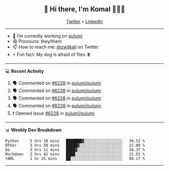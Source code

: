 <h2 align="center"> 👋 Hi there, I'm Komal 🧑🏾‍💻 </h2>
<p align="center">
    <a href="https://twitter.com/zwitkali">Twitter</a> •
    <a href="https://www.linkedin.com/in/komal-ali/">LinkedIn</a>
</p>

--------

- 🔭 I’m currently working on [pulumi](https://github.com/pulumi/pulumi)
- 😄 Pronouns: they/them
- 📫 How to reach me: [@zwitkali](https://twitter.com/zwitkali) on Twitter
- ⚡ Fun fact: My dog is afraid of flies 🪰

--------
💻 **Recent Activity**

<!--START_SECTION:activity-->
1. 🗣 Commented on [#6228](https://github.com/pulumi/pulumi/issues/6228) in [pulumi/pulumi](https://github.com/pulumi/pulumi)
2. 🗣 Commented on [#6228](https://github.com/pulumi/pulumi/issues/6228) in [pulumi/pulumi](https://github.com/pulumi/pulumi)
3. 🗣 Commented on [#6228](https://github.com/pulumi/pulumi/issues/6228) in [pulumi/pulumi](https://github.com/pulumi/pulumi)
4. 🗣 Commented on [#6228](https://github.com/pulumi/pulumi/issues/6228) in [pulumi/pulumi](https://github.com/pulumi/pulumi)
5. ❗️ Opened issue [#6228](https://github.com/pulumi/pulumi/issues/6228) in [pulumi/pulumi](https://github.com/pulumi/pulumi)
<!--END_SECTION:activity-->

--------

📊 **Weekly Dev Breakdown**
<!--START_SECTION:waka-->
```text
Python     5 hrs 18 mins   ███████▓░░░░░░░░░░░░░░░░░   30.52 % 
Other      3 hrs 50 mins   █████▓░░░░░░░░░░░░░░░░░░░   22.09 % 
Go         3 hrs 11 mins   ████▓░░░░░░░░░░░░░░░░░░░░   18.37 % 
Markdown   2 hrs 42 mins   ████░░░░░░░░░░░░░░░░░░░░░   15.52 % 
YAML       1 hr 25 mins    ██░░░░░░░░░░░░░░░░░░░░░░░   08.17 % 
```
<!--END_SECTION:waka-->

--------